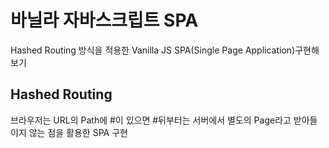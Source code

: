 # 바닐라 자바스크립트 SPA

Hashed Routing 방식을 적용한 Vanilla JS SPA(Single Page Application)구현해보기

## Hashed Routing

브라우저는 URL의 Path에 #이 있으면 #뒤부터는 서버에서 별도의 Page라고 받아들이지 않는 점을 활용한 SPA 구현
